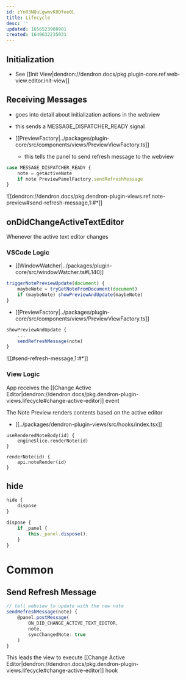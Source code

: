 ```yaml
---
id: zYn03NQuLgwmvK8Dfoe0L
title: Lifecycle
desc: ''
updated: 1656523908901
created: 1640632235031
---
```


## Initialization
- See [[Init View|dendron://dendron.docs/pkg.plugin-core.ref.web-view.editor.init-view]]


## Receiving Messages
- goes into detail about initialization actions in the webview
- this sends a MESSAGE_DISPATCHER_READY signal

- [[PreviewFactory|../packages/plugin-core/src/components/views/PreviewViewFactory.ts]]
  - this tells the panel to send refresh message to the webview

```ts
case MESSAGE_DISPATCHER_READY {
    note = getActiveNote
    if note PreviewPanelFactory.sendRefreshMessage
}
```

![[dendron://dendron.docs/pkg.dendron-plugin-views.ref.note-preview#send-refresh-message,1:#*]]

## onDidChangeActiveTextEditor

Whenever the active text editor changes

### VSCode Logic

- [[WindowWatcher|../packages/plugin-core/src/windowWatcher.ts#L140]]

```ts
triggerNotePreviewUpdate(document) {
    maybeNote = tryGetNoteFromDocument(document)
    if (maybeNote) showPreviewAndUpdate(maybeNote)
}
```

- [[PreviewFactory|../packages/plugin-core/src/components/views/PreviewViewFactory.ts]]

```ts
showPreviewAndUpdate {
    ...
    sendRefreshMessage(note)
}
```

![[#send-refresh-message,1:#*]]

### View Logic

App receives the [[Change Active Editor|dendron://dendron.docs/pkg.dendron-plugin-views.lifecycle#change-active-editor]] event

The Note Preview renders contents based on the active editor

- [[../packages/dendron-plugin-views/src/hooks/index.tsx]]

```tsx
useRenderedNoteBody(id) {
	engineSlice.renderNote(id)
}

renderNote(id) {
	api.noteRender(id)
}
```

## hide
```ts
hide { 
    dispose
}

dispose {
    if _panel {
        this._panel.dispose();
    }
}
```

# Common

## Send Refresh Message

```ts
// tell webview to update with the new note
sendRefreshMessage(note) {
    @panel.postMessage(
        ON_DID_CHANGE_ACTIVE_TEXT_EDITOR,
        note,
        syncChangedNote: true
    )
}
```

This leads the view to execute [[Change Active Editor|dendron://dendron.docs/pkg.dendron-plugin-views.lifecycle#change-active-editor]] hook

##

